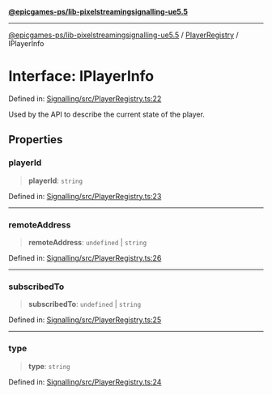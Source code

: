 [**@epicgames-ps/lib-pixelstreamingsignalling-ue5.5**](../../README.md)

***

[@epicgames-ps/lib-pixelstreamingsignalling-ue5.5](../../README.md) / [PlayerRegistry](../README.md) / IPlayerInfo

# Interface: IPlayerInfo

Defined in: [Signalling/src/PlayerRegistry.ts:22](https://github.com/EpicGamesExt/PixelStreamingInfrastructure/blob/4dc9339cfc185a91d37d078aa9dd0951dfbae1a5/Signalling/src/PlayerRegistry.ts#L22)

Used by the API to describe the current state of the player.

## Properties

### playerId

> **playerId**: `string`

Defined in: [Signalling/src/PlayerRegistry.ts:23](https://github.com/EpicGamesExt/PixelStreamingInfrastructure/blob/4dc9339cfc185a91d37d078aa9dd0951dfbae1a5/Signalling/src/PlayerRegistry.ts#L23)

***

### remoteAddress

> **remoteAddress**: `undefined` \| `string`

Defined in: [Signalling/src/PlayerRegistry.ts:26](https://github.com/EpicGamesExt/PixelStreamingInfrastructure/blob/4dc9339cfc185a91d37d078aa9dd0951dfbae1a5/Signalling/src/PlayerRegistry.ts#L26)

***

### subscribedTo

> **subscribedTo**: `undefined` \| `string`

Defined in: [Signalling/src/PlayerRegistry.ts:25](https://github.com/EpicGamesExt/PixelStreamingInfrastructure/blob/4dc9339cfc185a91d37d078aa9dd0951dfbae1a5/Signalling/src/PlayerRegistry.ts#L25)

***

### type

> **type**: `string`

Defined in: [Signalling/src/PlayerRegistry.ts:24](https://github.com/EpicGamesExt/PixelStreamingInfrastructure/blob/4dc9339cfc185a91d37d078aa9dd0951dfbae1a5/Signalling/src/PlayerRegistry.ts#L24)
